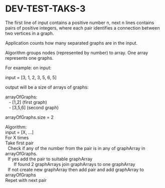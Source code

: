 # DEV-TEST-TAKS-3

The first line of input contains a positive number n, 
next n lines contains pairs of positive integers, where each pair identifies 
a connection between two vertices in a graph.

Application counts how many separated graphs are in the input.
 
Algorithm groups nodes (represented by number) to array. One array represents one graphs. 
 
 For example: on input:
 
 input = [3, 1, 2, 3, 5, 6, 5] 
 
 output will be a size of arrays of graphs:
 
 arrayOfGraphs: <br/>
   &nbsp;&nbsp; - [1,2] (first graph)<br/>
   &nbsp;&nbsp; - [3,5,6] (second graph)
   
 arrayOfGraphs.size = 2
 
 Algorithm: <br>
 input = [X, ...] <br>
 For X times <br> 
 Take first pair <br>
 &nbsp;&nbsp;Check if any of the number from the pair is in any of graphArray in arrayOfGraphs. <br>
 &nbsp;&nbsp;If yes add the pair to suitable graphArray <br>
 &nbsp;&nbsp;&nbsp;&nbsp;&nbsp;&nbsp; If found 2 graphArrays join graphArrays to one graphArray <br>
 &nbsp;&nbsp;If not create new graphArray then add pair and add graphArray to arrayOfGraphs <br>
 Repet with next pair <br>
